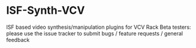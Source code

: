 # ISF-Synth-VCV
ISF based video synthesis/manipulation plugins for VCV Rack
Beta testers: please use the issue tracker to submit bugs / feature requests / general feedback
